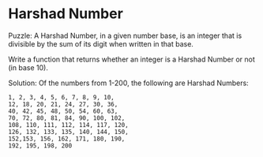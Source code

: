 # Harshad Number

Puzzle: A Harshad Number, in a given number base, is an integer that is divisible by the sum of its digit when written in that base.

Write a function that returns whether an integer is a Harshad Number or not (in base 10).

Solution: Of the numbers from 1-200, the following are Harshad Numbers:

```
1, 2, 3, 4, 5, 6, 7, 8, 9, 10,
12, 18, 20, 21, 24, 27, 30, 36,
40, 42, 45, 48, 50, 54, 60, 63,
70, 72, 80, 81, 84, 90, 100, 102,
108, 110, 111, 112, 114, 117, 120,
126, 132, 133, 135, 140, 144, 150,
152,153, 156, 162, 171, 180, 190,
192, 195, 198, 200
```